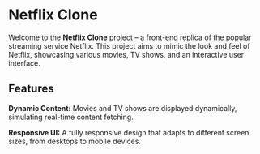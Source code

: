 # Netflix Clone

Welcome to the **Netflix Clone** project – a front-end replica of the popular streaming service Netflix. This project aims to mimic the look and feel of Netflix, showcasing various movies, TV shows, and an interactive user interface.
## Features
**Dynamic Content:** Movies and TV shows are displayed dynamically, simulating real-time content fetching.

**Responsive UI:** A fully responsive design that adapts to different screen sizes, from desktops to mobile devices.



